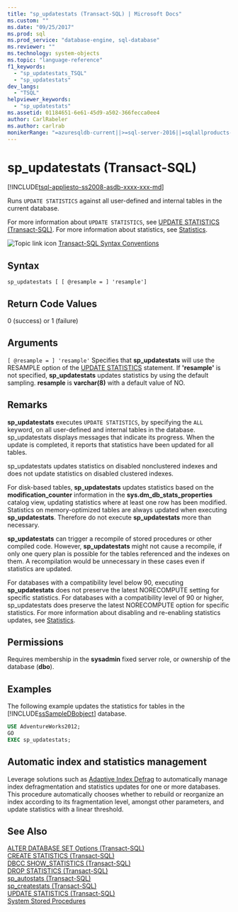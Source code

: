 ```yaml
---
title: "sp_updatestats (Transact-SQL) | Microsoft Docs"
ms.custom: ""
ms.date: "09/25/2017"
ms.prod: sql
ms.prod_service: "database-engine, sql-database"
ms.reviewer: ""
ms.technology: system-objects
ms.topic: "language-reference"
f1_keywords: 
  - "sp_updatestats_TSQL"
  - "sp_updatestats"
dev_langs: 
  - "TSQL"
helpviewer_keywords: 
  - "sp_updatestats"
ms.assetid: 01184651-6e61-45d9-a502-366fecca0ee4
author: CarlRabeler
ms.author: carlrab
monikerRange: "=azuresqldb-current||>=sql-server-2016||=sqlallproducts-allversions||>=sql-server-linux-2017||=azuresqldb-mi-current"
---
```

# sp_updatestats (Transact-SQL)
[!INCLUDE[tsql-appliesto-ss2008-asdb-xxxx-xxx-md](../../includes/tsql-appliesto-ss2008-asdb-xxxx-xxx-md.md)]

Runs `UPDATE STATISTICS` against all user-defined and internal tables in the current database.  
  
For more information about `UPDATE STATISTICS`, see [UPDATE STATISTICS &#40;Transact-SQL&#41;](../../t-sql/statements/update-statistics-transact-sql.md). For more information about statistics, see [Statistics](../../relational-databases/statistics/statistics.md).  
    
 ![Topic link icon](../../database-engine/configure-windows/media/topic-link.gif "Topic link icon") [Transact-SQL Syntax Conventions](../../t-sql/language-elements/transact-sql-syntax-conventions-transact-sql.md)  
  
## Syntax  
  
```  
sp_updatestats [ [ @resample = ] 'resample']  
```  
  
## Return Code Values  
 0 (success) or 1 (failure)  
  
## Arguments  
`[ @resample = ] 'resample'`
 Specifies that **sp_updatestats** will use the RESAMPLE option of the [UPDATE STATISTICS](../../t-sql/statements/update-statistics-transact-sql.md) statement. If **'resample'** is not specified, **sp_updatestats** updates statistics by using the default sampling. **resample** is **varchar(8)** with a default value of NO.  
  
## Remarks  
 **sp_updatestats** executes `UPDATE STATISTICS`, by specifying the `ALL` keyword, on all user-defined and internal tables in the database. sp_updatestats displays messages that indicate its progress. When the update is completed, it reports that statistics have been updated for all tables.  
  
sp_updatestats updates statistics on disabled nonclustered indexes and does not update statistics on disabled clustered indexes.  
  
For disk-based tables, **sp_updatestats** updates statistics based on the **modification_counter** information in the **sys.dm_db_stats_properties** catalog view, updating statistics where at least one row has been modified. Statistics on memory-optimized tables are always updated when executing **sp_updatestats**. Therefore do not execute **sp_updatestats** more than necessary.  
  
**sp_updatestats** can trigger a recompile of stored procedures or other compiled code. However, **sp_updatestats** might not cause a recompile, if only one query plan is possible for the tables referenced and the indexes on them. A recompilation would be unnecessary in these cases even if statistics are updated.  
  
For databases with a compatibility level below 90, executing **sp_updatestats** does not preserve the latest NORECOMPUTE setting for specific statistics. For databases with a compatibility level of 90 or higher, sp_updatestats does preserve the latest NORECOMPUTE option for specific statistics. For more information about disabling and re-enabling statistics updates, see [Statistics](../../relational-databases/statistics/statistics.md).  
  
## Permissions  
 Requires membership in the **sysadmin** fixed server role, or ownership of the database (**dbo**).  

## Examples  
The following example updates the statistics for tables in the [!INCLUDE[ssSampleDBobject](../../includes/sssampledbobject-md.md)] database.  
  
```sql  
USE AdventureWorks2012;  
GO  
EXEC sp_updatestats;   
```  

## Automatic index and statistics management
Leverage solutions such as [Adaptive Index Defrag](https://github.com/Microsoft/tigertoolbox/tree/master/AdaptiveIndexDefrag) to automatically manage index defragmentation and statistics updates for one or more databases. This procedure automatically chooses whether to rebuild or reorganize an index according to its fragmentation level, amongst other parameters, and update statistics with a linear threshold.

## See Also  
 [ALTER DATABASE SET Options &#40;Transact-SQL&#41;](../../t-sql/statements/alter-database-transact-sql-set-options.md)   
 [CREATE STATISTICS &#40;Transact-SQL&#41;](../../t-sql/statements/create-statistics-transact-sql.md)   
 [DBCC SHOW_STATISTICS &#40;Transact-SQL&#41;](../../t-sql/database-console-commands/dbcc-show-statistics-transact-sql.md)   
 [DROP STATISTICS &#40;Transact-SQL&#41;](../../t-sql/statements/drop-statistics-transact-sql.md)   
 [sp_autostats &#40;Transact-SQL&#41;](../../relational-databases/system-stored-procedures/sp-autostats-transact-sql.md)   
 [sp_createstats &#40;Transact-SQL&#41;](../../relational-databases/system-stored-procedures/sp-createstats-transact-sql.md)   
 [UPDATE STATISTICS &#40;Transact-SQL&#41;](../../t-sql/statements/update-statistics-transact-sql.md)   
 [System Stored Procedures](../../relational-databases/system-stored-procedures/system-stored-procedures-transact-sql.md)  
 
